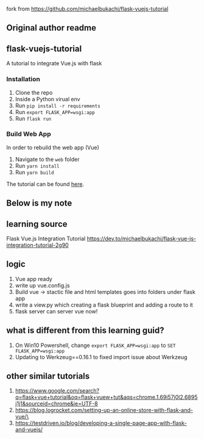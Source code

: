 

fork from https://github.com/michaelbukachi/flask-vuejs-tutorial

## Original author readme

## flask-vuejs-tutorial

A tutorial to integrate Vue.js with flask

### Installation
1. Clone the repo
2. Inside a Python virual env
3. Run `pip install -r requirements`
4. Run `export FLASK_APP=wsgi:app`
5. Run `flask run`

### Build Web App
In order to rebuild the web app (Vue)
1. Navigate to the `web` folder
2. Run `yarn install`
3. Run `yarn build`


The tutorial can be found [here](https://dev.to/michaelbukachi/flask-vue-js-integration-tutorial-2g90).



## Below is my note


## learning source
Flask Vue.js Integration Tutorial
https://dev.to/michaelbukachi/flask-vue-js-integration-tutorial-2g90



## logic
1. Vue app ready
2. write up vue.config.js
3. Build vue -> stactic file and html templates goes into folders under flask app
4. write a view.py which creating a flask blueprint and adding a route to it
5. flask server can server vue now!



## what is different from this learning guid?
1. On Win10 Powershell, change `export FLASK_APP=wsgi:app` to `SET FLASK_APP=wsgi:app` 
2. Updating to Werkzeug==0.16.1 to fixed import issue about Werkzeug



## other similar tutorials 
1. https://www.google.com/search?q=flask+vue+tutorial&oq=flask+vuew+tut&aqs=chrome.1.69i57j0l2.6895j1j1&sourceid=chrome&ie=UTF-8
2. https://blog.logrocket.com/setting-up-an-online-store-with-flask-and-vue/\
3. https://testdriven.io/blog/developing-a-single-page-app-with-flask-and-vuejs/